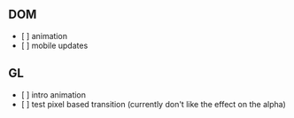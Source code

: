 ## DOM

- [ ] animation
- [ ] mobile updates

## GL

- [ ] intro animation
- [ ] test pixel based transition (currently don't like the effect on the alpha)
